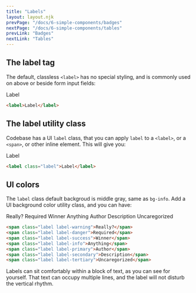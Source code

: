 ```yaml
---
title: "Labels"
layout: layout.njk
prevPage: "/docs/6-simple-components/badges"
nextPage: "/docs/6-simple-components/tables"
prevLink: "Badges"
nextLink: "Tables"
---
```


## The label tag

The default, classless `<label>` has no special styling, and is commonly used on above or beside form input fields:

<label>Label</label>

```html
<label>Label</label>
```

## The label utility class

Codebase has a UI `label` class, that you can apply `label` to a `<label>`, or a `<span>`, or other inline element. This will give you:

<label class="label">Label</label>

```html
<label class="label">Label</label>
```

## UI colors

The `label` class default backgroud is middle gray, same as `bg-info`. Add a UI background color utility class, and you can have:

<span class="label label-warning">Really?</span> <span class="label label-danger">Required</span> <span class="label label-success">Winner</span> <span class="label label-info">Anything</span> <span class="label label-primary">Author</span> <span class="label label-secondary">Description</span> <span class="label label-tertiary">Uncaregorized</span>

```html
<span class="label label-warning">Really?</span>
<span class="label label-danger">Required</span>
<span class="label label-success">Winner</span>
<span class="label label-info">Anything</span>
<span class="label label-primary">Author</span>
<span class="label label-secondary">Description</span>
<span class="label label-tertiary">Uncaregorized</span>
```

Labels can sit <span class="label">comfortably</span> within a block of text, as you can see for yourself. That text can occupy multiple lines, and the <span class="label">label</span> will not disturb the vertical rhythm.
